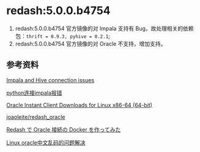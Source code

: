 # redash:5.0.0.b4754

1. redash:5.0.0.b4754 官方镜像的对 Impala 支持有 Bug，故处理相关的依赖包：`thrift = 0.9.3, pyhive = 0.2.1`;
2. redash:5.0.0.b4754 官方镜像的对 Oracle 不支持，增加支持。

## 参考资料

[Impala and Hive connection issues](https://github.com/getredash/redash/issues/2986)

[python连接impala报错](https://www.smwenku.com/a/5b820d7b2b71772165af6763/zh-cn)

[Oracle Instant Client Downloads for Linux x86-64 (64-bit)](https://www.oracle.com/technetwork/topics/linuxx86-64soft-092277.html)

[joaoleite/redash_oracle](https://github.com/joaoleite/redash_oracle)

[Redash で Oracle 接続の Docker を作ってみた](https://qiita.com/sutoh/items/d19c787069ff43aeebcf)

[Linux oracle中文乱码的问题解决](https://www.cnblogs.com/leolzi/p/9796316.html)


